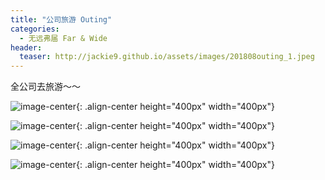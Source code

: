 ```yaml
---
title: "公司旅游 Outing"
categories:
  - 无远弗届 Far & Wide
header:
  teaser: http://jackie9.github.io/assets/images/201808outing_1.jpeg
---
```


全公司去旅游～～

![image-center](http://jackie9.github.io/assets/images/201808outing_1.jpeg){: .align-center height="400px" width="400px"}

![image-center](http://jackie9.github.io/assets/images/201808outing_2.jpg){: .align-center height="400px" width="400px"}

![image-center](http://jackie9.github.io/assets/images/201808outing_3.jpg){: .align-center height="400px" width="400px"}

![image-center](http://jackie9.github.io/assets/images/201808outing_4.jpeg){: .align-center height="400px" width="400px"}


